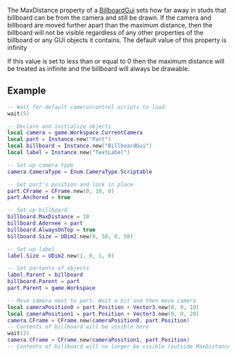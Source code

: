 The MaxDistance property of a [BillboardGui](https://developer.roblox.com/en-us/api-reference/class/BillboardGui) sets how far away in studs that billboard can be from the camera and still be drawn. If the camera and billboard are moved further apart than the maximum distance, then the billboard will not be visible regardless of any other properties of the billboard or any GUI objects it contains. The default value of this property is infinity

If this value is set to less than or equal to 0 then the maximum distance will be treated as infinite and the billboard will always be drawable.

Example
-------

```lua
-- Wait for default camera/control scripts to load
wait(5)

-- Declare and initialize objects
local camera = game.Workspace.CurrentCamera
local part = Instance.new("Part")
local billboard = Instance.new("BillboardGui")
local label = Instance.new("TextLabel")

-- Set up camera type
camera.CameraType = Enum.CameraType.Scriptable

-- Set part's position and lock in place
part.CFrame = CFrame.new(0, 10, 0)
part.Anchored = true

-- Set up billboard
billboard.MaxDistance = 10
billboard.Adornee = part
billboard.AlwaysOnTop = true
billboard.Size = UDim2.new(0, 50, 0, 50)

-- Set up label
label.Size = UDim2.new(1, 0, 1, 0)

-- Set partents of objects
label.Parent = billboard
billboard.Parent = part
part.Parent = game.Workspace

-- Move camera next to part. Wait a bit and then move camera
local cameraPosition0 = part.Position + Vector3.new(0, 0, 10)
local cameraPosition1 = part.Position + Vector3.new(0, 0, 20)
camera.CFrame = CFrame.new(cameraPosition0, part.Position)
-- Contents of billboard will be visible here
wait(2)
camera.CFrame = CFrame.new(cameraPosition1, part.Position)
-- Contents of billboard will no longer be visible (outside MaxDistance)
```